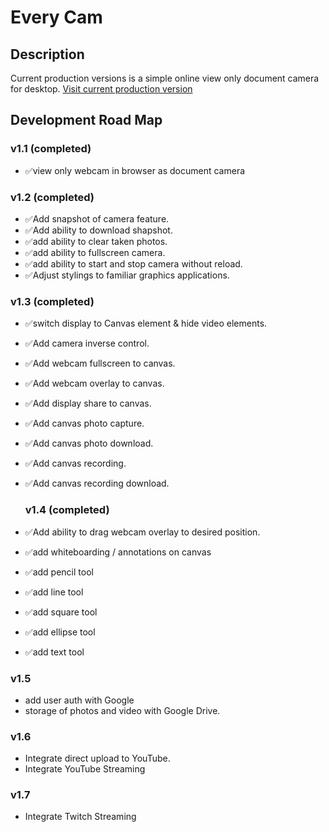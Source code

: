 # Every Cam

## Description
Current production versions is a simple online view only document camera for desktop.
[Visit current production version](https://apps4everyone.tech/everycam/)

## Development Road Map

  ### v1.1 (completed)
  - ✅view only webcam in browser as document camera
  
  ### v1.2 (completed)
  - ✅Add snapshot of camera feature.
  - ✅Add ability to download shapshot.
  - ✅add ability to clear taken photos.
  - ✅add ability to fullscreen camera.
  - ✅add ability to start and stop camera without reload.
  - ✅Adjust stylings to familiar graphics applications.

  ### v1.3 (completed)
  - ✅switch display to Canvas element & hide video elements.
  - ✅Add camera inverse control.
  - ✅Add webcam fullscreen to canvas.
  - ✅Add webcam overlay to canvas.
  - ✅Add display share to canvas.
  - ✅Add canvas photo capture.
  - ✅Add canvas photo download.
  - ✅Add canvas recording.
  - ✅Add canvas recording download.

    ### v1.4 (completed)
  - ✅Add ability to drag webcam overlay to desired position.
  - ✅add whiteboarding / annotations on canvas
  - ✅add pencil tool
  - ✅add line tool
  - ✅add square tool
  - ✅add ellipse tool
  - ✅add text tool
  
  ### v1.5
  - add user auth with Google
  - storage of photos and video with Google Drive. 

  ### v1.6
  - Integrate direct upload to YouTube.
  - Integrate YouTube Streaming

  ### v1.7
  - Integrate Twitch Streaming
  
    
